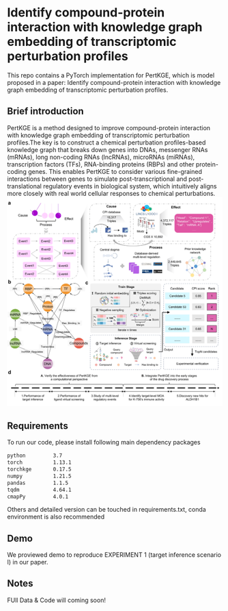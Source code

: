 # Identify compound-protein interaction with knowledge graph embedding of transcriptomic perturbation profiles
This repo contains a PyTorch implementation for PertKGE, which is model proposed in a paper: Identify compound-protein interaction with knowledge graph embedding of transcriptomic perturbation profiles.

## Brief introduction
PertKGE is a method designed to improve compound-protein interaction with knowledge graph embedding of transcriptomic perturbation profiles.The key is to construct a chemical perturbation profiles-based knowledge graph that breaks down genes into DNAs, messenger RNAs (mRNAs), long non-coding RNAs (lncRNAs), microRNAs (miRNAs), transcription factors (TFs), RNA-binding proteins (RBPs) and other protein-coding genes. This enables PertKGE to consider various fine-grained interactions between genes to simulate post-transcriptional and post-translational regulatory events in biological system, which intuitively aligns more closely with real world cellular responses to chemical perturbations.\
![](./Figure1.jpg)

## Requirements
To run our code, please install following main dependency packages
```
python         3.7
torch          1.13.1
torchkge       0.17.5
numpy          1.21.5
pandas         1.1.5
tqdm           4.64.1
cmapPy         4.0.1
```
Others and detailed version can be touched in requirements.txt, conda environment is also recommended

## Demo
We proviewed demo to reproduce EXPERIMENT 1 (target inference scenario I) in our paper.

## Notes
FUll Data & Code will coming soon!
